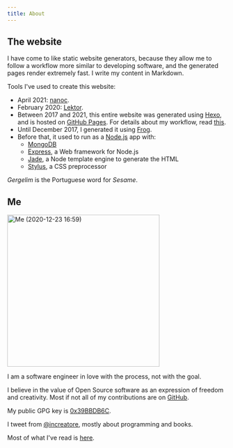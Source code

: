 ```yaml
---
title: About
---
```


## The website

I have come to like static website generators, because they allow me to follow a workflow more similar to developing software, and the generated pages render extremely fast. I write my content in Markdown.

Tools I've used to create this website:

- April 2021: [nanoc](https://nanoc.ws/).
- February 2020:  [Lektor](https://www.getlektor.com).
- Between 2017 and 2021, this entire website was generated using [Hexo](https://hexo.io/), and is hosted on [GitHub Pages](https://pages.github.com/). For details about my workflow, read [this](/blog/generating-gergelim-using-hexo/).
- Until December 2017, I generated it using [Frog](https://github.com/greghendershott/frog).
- Before that, it used to run as a [Node.js](https://nodejs.org/) app with:
	- [MongoDB](https://www.mongodb.org/)
	- [Express](https://expressjs.com/), a Web framework for Node.js
	- [Jade](https://jade-lang.com/), a Node template engine to generate the HTML
	- [Stylus](https://learnboost.github.io/stylus/), a CSS preprocessor

_Gergelim_ is the Portuguese word for _Sesame_.

## Me

<img src="/gallery/me-now-2020-12-23-16.59.jpg" width="350" alt="Me (2020-12-23 16:59)" />

I am a software engineer in love with the process, not with the goal.

I believe in the value of Open Source software as an expression of freedom and creativity. Most if not all of my contributions are on [GitHub](https://www.github.com/sturmer).

My public GPG key is [0x39BBDB6C](/about/keygpg/).

I tweet from [@increatore](https://twitter.com/increatore), mostly about programming and books.

Most of what I've read is [here](https://www.librarycat.org/lib/sturmer).
